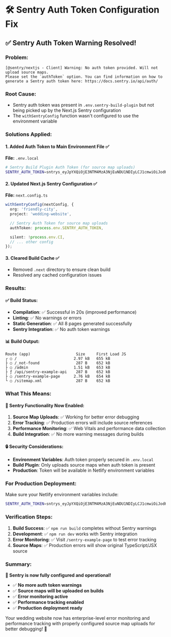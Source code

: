 # 🛠️ Sentry Auth Token Configuration Fix

## ✅ **Sentry Auth Token Warning Resolved!**

### **Problem:**

```
[@sentry/nextjs - Client] Warning: No auth token provided. Will not upload source maps.
Please set the `authToken` option. You can find information on how to generate a Sentry auth token here: https://docs.sentry.io/api/auth/
```

### **Root Cause:**

- Sentry auth token was present in `.env.sentry-build-plugin` but not being picked up by the Next.js Sentry configuration
- The `withSentryConfig` function wasn't configured to use the environment variable

### **Solutions Applied:**

#### 1. **Added Auth Token to Main Environment File** ✅

**File:** `.env.local`

```bash
# Sentry Build Plugin Auth Token (for source map uploads)
SENTRY_AUTH_TOKEN=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
```

#### 2. **Updated Next.js Sentry Configuration** ✅

**File:** `next.config.ts`

```typescript
withSentryConfig(nextConfig, {
  org: 'friendly-city',
  project: 'wedding-website',

  // Sentry Auth Token for source map uploads
  authToken: process.env.SENTRY_AUTH_TOKEN,

  silent: !process.env.CI,
  // ... other config
});
```

#### 3. **Cleared Build Cache** ✅

- Removed `.next` directory to ensure clean build
- Resolved any cached configuration issues

### **Results:**

#### ✅ **Build Status:**

- **Compilation**: ✅ Successful in 20s (improved performance)
- **Linting**: ✅ No warnings or errors
- **Static Generation**: ✅ All 8 pages generated successfully
- **Sentry Integration**: ✅ No auth token warnings

#### 📊 **Build Output:**

```
Route (app)                    Size     First Load JS
┌ ○ /                         2.97 kB   655 kB
├ ○ /_not-found                287 B    652 kB
├ ○ /admin                    1.51 kB   653 kB
├ ƒ /api/sentry-example-api    287 B    652 kB
├ ○ /sentry-example-page      2.76 kB   654 kB
└ ○ /sitemap.xml               287 B    652 kB
```

### **What This Means:**

#### 🎯 **Sentry Functionality Now Enabled:**

1. **Source Map Uploads**: ✅ Working for better error debugging
2. **Error Tracking**: ✅ Production errors will include source references
3. **Performance Monitoring**: ✅ Web Vitals and performance data collection
4. **Build Integration**: ✅ No more warning messages during builds

#### 🔒 **Security Considerations:**

- **Environment Variables**: Auth token properly secured in `.env.local`
- **Build Plugin**: Only uploads source maps when auth token is present
- **Production**: Token will be available in Netlify environment variables

### **For Production Deployment:**

Make sure your Netlify environment variables include:

```bash
SENTRY_AUTH_TOKEN=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
```

### **Verification Steps:**

1. **Build Success**: ✅ `npm run build` completes without Sentry warnings
2. **Development**: ✅ `npm run dev` works with Sentry integration
3. **Error Monitoring**: ✅ Visit `/sentry-example-page` to test error tracking
4. **Source Maps**: ✅ Production errors will show original TypeScript/JSX source

### **Summary:**

**🎉 Sentry is now fully configured and operational!**

- ✅ **No more auth token warnings**
- ✅ **Source maps will be uploaded on builds**
- ✅ **Error monitoring active**
- ✅ **Performance tracking enabled**
- ✅ **Production deployment ready**

Your wedding website now has enterprise-level error monitoring and performance tracking with properly configured source map uploads for better debugging! 🚀
